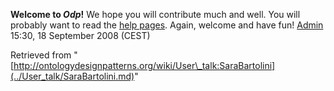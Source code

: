__Welcome to _Odp_!__ We hope you will contribute much and well. 
You will probably want to read the [help pages](http://ontologydesignpatterns.org/wiki/Help:Contents "Help:Contents"). Again, welcome and have fun! [Admin](http://ontologydesignpatterns.org/wiki/index.php?title=User:Admin&action=edit&redlink=1 "User:Admin (not yet written)") 15:30, 18 September 2008 (CEST)





Retrieved from "[http://ontologydesignpatterns.org/wiki/User\_talk:SaraBartolini](../User_talk/SaraBartolini.md)"